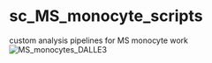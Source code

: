 # sc_MS_monocyte_scripts
custom analysis pipelines for MS monocyte work
![MS_monocytes_DALLE3](https://github.com/user-attachments/assets/87c5923f-f885-4971-b963-d0031d7dc5fc)
